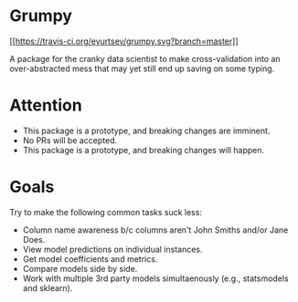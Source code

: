 # Grumpy

[[https://travis-ci.org/eyurtsev/grumpy.svg?branch=master]]
   
A package for the cranky data scientist to make cross-validation into an
over-abstracted mess that may yet still end up saving on some typing.

# Attention

* This package is a prototype, and breaking changes are imminent. 
* No PRs will be accepted.
* This package is a prototype, and breaking changes will happen.

# Goals

Try to make the following common tasks suck less:

* Column name awareness b/c columns aren't John Smiths and/or Jane Does.
* View model predictions on individual instances.
* Get model coefficients and metrics.
* Compare models side by side.
* Work with multiple 3rd party models simultaenously (e.g., statsmodels and sklearn).

